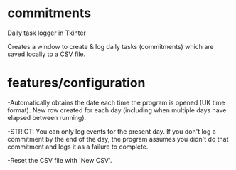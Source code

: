 # commitments
Daily task logger in Tkinter

Creates a window to create & log daily tasks (commitments) which are saved locally to a CSV file.

# features/configuration

-Automatically obtains the date each time the program is opened (UK time format). New row created for each day (including when multiple days have elapsed between running).

-STRICT: You can only log events for the present day. If you don't log a commitment by the end of the day, the program assumes you didn't do that commitment and logs it as a failure to complete.

-Reset the CSV file with 'New CSV'.
